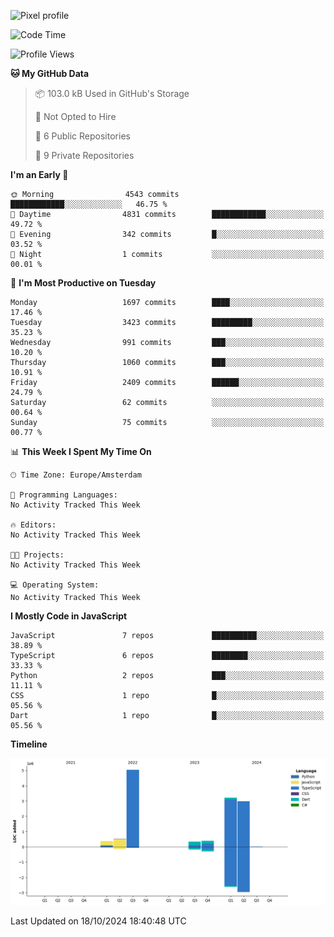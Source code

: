 ![Pixel profile](https://pixel-profile.vercel.app/api/github-stats?username=Atchferox&screen_effect=true&theme=rainbow
)


<!--START_SECTION:waka-->
![Code Time](http://img.shields.io/badge/Code%20Time-415%20hrs%204%20mins-blue)

![Profile Views](http://img.shields.io/badge/Profile%20Views-0-blue)

**🐱 My GitHub Data** 

> 📦 103.0 kB Used in GitHub's Storage 
 > 
> 🚫 Not Opted to Hire
 > 
> 📜 6 Public Repositories 
 > 
> 🔑 9 Private Repositories 
 > 
**I'm an Early 🐤** 

```text
🌞 Morning                4543 commits        ████████████░░░░░░░░░░░░░   46.75 % 
🌆 Daytime                4831 commits        ████████████░░░░░░░░░░░░░   49.72 % 
🌃 Evening                342 commits         █░░░░░░░░░░░░░░░░░░░░░░░░   03.52 % 
🌙 Night                  1 commits           ░░░░░░░░░░░░░░░░░░░░░░░░░   00.01 % 
```
📅 **I'm Most Productive on Tuesday** 

```text
Monday                   1697 commits        ████░░░░░░░░░░░░░░░░░░░░░   17.46 % 
Tuesday                  3423 commits        █████████░░░░░░░░░░░░░░░░   35.23 % 
Wednesday                991 commits         ███░░░░░░░░░░░░░░░░░░░░░░   10.20 % 
Thursday                 1060 commits        ███░░░░░░░░░░░░░░░░░░░░░░   10.91 % 
Friday                   2409 commits        ██████░░░░░░░░░░░░░░░░░░░   24.79 % 
Saturday                 62 commits          ░░░░░░░░░░░░░░░░░░░░░░░░░   00.64 % 
Sunday                   75 commits          ░░░░░░░░░░░░░░░░░░░░░░░░░   00.77 % 
```


📊 **This Week I Spent My Time On** 

```text
🕑︎ Time Zone: Europe/Amsterdam

💬 Programming Languages: 
No Activity Tracked This Week

🔥 Editors: 
No Activity Tracked This Week

🐱‍💻 Projects: 
No Activity Tracked This Week

💻 Operating System: 
No Activity Tracked This Week
```

**I Mostly Code in JavaScript** 

```text
JavaScript               7 repos             ██████████░░░░░░░░░░░░░░░   38.89 % 
TypeScript               6 repos             ████████░░░░░░░░░░░░░░░░░   33.33 % 
Python                   2 repos             ███░░░░░░░░░░░░░░░░░░░░░░   11.11 % 
CSS                      1 repo              █░░░░░░░░░░░░░░░░░░░░░░░░   05.56 % 
Dart                     1 repo              █░░░░░░░░░░░░░░░░░░░░░░░░   05.56 % 
```



**Timeline**

![Lines of Code chart](https://raw.githubusercontent.com/Atchferox/Atchferox/main/assets/bar_graph.png)


 Last Updated on 18/10/2024 18:40:48 UTC
<!--END_SECTION:waka-->
